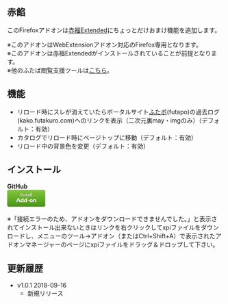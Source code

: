 ## 赤餡
このFirefoxアドオンは[赤福Extended](https://toshiakisp.github.io/akahuku-firefox-sp/)にちょっとだけおまけ機能を追加します。  

※このアドオンはWebExtensionアドオン対応のFirefox専用となります。  
※このアドオンは赤福Extendedがインストールされていることが前提となります。  
※他のふたば閲覧支援ツールは[こちら](https://github.com/akoya-tomo/futaba_auto_reloader_K/wiki/)。  

## 機能
* リロード時にスレが消えていたらポータルサイト[ふたポ](http://futapo.futakuro.com/)\(futapo\)の過去ログ\(kako.futakuro.com\)へのリンクを表示（二次元裏may・imgのみ）（デフォルト：有効）
* カタログでリロード時にページトップに移動（デフォルト：有効）
* リロード中の背景色を変更（デフォルト：有効）

## インストール
**GitHub**  
[![インストールボタン](images/install_button.png "クリックでアドオンをインストール")](https://github.com/akoya-tomo/akaan/releases/download/v1.0.1/akaan-1.0.1-an+fx.xpi)

※「接続エラーのため、アドオンをダウンロードできませんでした。」と表示されてインストール出来ないときはリンクを右クリックしてxpiファイルをダウンロードし、メニューのツール→アドオン（またはCtrl+Shift+A）で表示されたアドオンマネージャーのページにxpiファイルをドラッグ＆ドロップして下さい。  

## 更新履歴
* v1.0.1 2018-09-16
  - 新規リリース  
